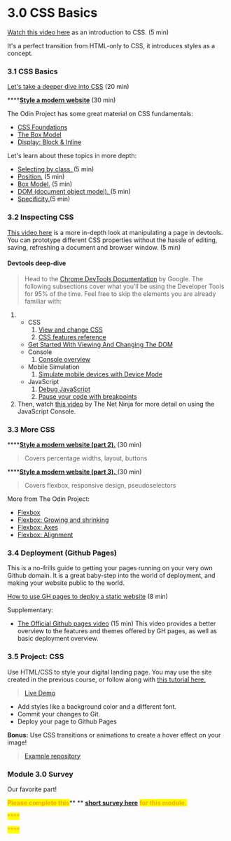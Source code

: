 # 3.0 CSS Basics

[Watch this video here](https://www.youtube.com/watch?v=dC34rfY8Eyk) as an introduction to CSS. (5 min)&#x20;

It's a perfect transition from HTML-only to CSS, it introduces styles as a concept.

### 3.1 CSS Basics

[Let's take a deeper dive into CSS](https://www.youtube.com/watch?v=1PnVor36\_40) (20 min)

****[**Style a modern website**](https://www.youtube.com/watch?v=Sv\_NAxi\_jNs) (30 min)

The Odin Project has some great material on CSS fundamentals:

* [CSS Foundations ](https://www.theodinproject.com/lessons/foundations-css-foundations)
* [The Box Model](https://www.theodinproject.com/lessons/foundations-the-box-model)&#x20;
* [Display: Block & Inline](https://www.theodinproject.com/lessons/foundations-block-and-inline)

Let's learn about these topics in more depth:

* [Selecting by class. ](https://www.youtube.com/watch?v=xiGguPT09sQ)(5 min)
* [Position.](https://www.youtube.com/watch?v=V0-KK15Bc\_g) (5 min)
* [Box Model.](https://www.youtube.com/watch?v=g3jMAW7k7TE) (5 min)
* [DOM (document object model). ](https://www.youtube.com/watch?v=iR01DKCgaH8)(5 min)
* [Specificity.](https://www.youtube.com/watch?v=LwX\_v2jGmYU)(5 min)

### 3.2 Inspecting CSS

[This video here](https://www.youtube.com/watch?v=Xb6ZIlYj2OY) is a more in-depth look at manipulating a page in devtools. You can prototype different CSS properties without the hassle of editing, saving, refreshing a document and browser window.  (5 min)

#### Devtools deep-dive

> Head to the [Chrome DevTools Documentation](https://developer.chrome.com/docs/devtools/) by Google. The following subsections cover what you’ll be using the Developer Tools for 95% of the time. Feel free to skip the elements you are already familiar with:

1.
   * CSS
     1. [View and change CSS](https://developer.chrome.com/docs/devtools/css/)
     2. [CSS features reference](https://developer.chrome.com/docs/devtools/css/reference/)
   * [Get Started With Viewing And Changing The DOM](https://developer.chrome.com/docs/devtools/dom/)
   * Console
     1. [Console overview](https://developer.chrome.com/docs/devtools/console/)
   * Mobile Simulation
     1. [Simulate mobile devices with Device Mode](https://developer.chrome.com/docs/devtools/device-mode/)
   * JavaScript
     1. [Debug JavaScript](https://developer.chrome.com/docs/devtools/javascript/)
     2. [Pause your code with breakpoints](https://developer.chrome.com/docs/devtools/javascript/breakpoints/)
2. Then, watch [this video](https://www.youtube.com/watch?v=JzZFccCEgGA) by The Net Ninja for more detail on using the JavaScript Console.

### 3.3 More CSS

****[**Style a modern website (part 2).**](https://www.youtube.com/watch?v=nKa1JPf0ZN4) (30 min)

> Covers percentage widths, layout, buttons

****[**Style a modern website (part 3).** ](https://www.youtube.com/watch?v=auWKaf0m0S0)(30 min)

> Covers flexbox, responsive design, pseudoselectors

More from The Odin Project:

* [Flexbox](https://www.theodinproject.com/lessons/foundations-introduction-to-flexbox)&#x20;
* [Flexbox: Growing and shrinking](https://www.theodinproject.com/lessons/foundations-growing-and-shrinking)&#x20;
* [Flexbox: Axes](https://www.theodinproject.com/lessons/foundations-axes)&#x20;
* [Flexbox: Alignment](https://www.theodinproject.com/lessons/foundations-alignment)&#x20;

### 3.4 Deployment (Github Pages)

This is a no-frills guide to getting your pages running on your very own Github domain. It is a great baby-step into the world of deployment, and making your website public to the world.

[How to use GH pages to deploy a static website](https://www.theserverside.com/video/A-GitHub-Pages-tutorial-on-how-to-host-personal-websites) (8 min)

Supplementary:

* [The Official Github pages video](https://www.youtube.com/watch?v=QyFcl\_Fba-k) (15 min) This video provides a better overview to the features and themes offered by GH pages, as well as basic deployment overview.

### 3.5 Project: CSS

Use HTML/CSS to style your digital landing page. You may use the site created in the previous course, or follow along with [this tutorial here.](https://www.theodinproject.com/lessons/foundations-landing-page)

> [Live Demo](https://aam-institute.github.io/project-003/)

* Add styles like a background color and a different font.
* Commit your changes to Git.
* Deploy your page to Github Pages

**Bonus:** Use CSS transitions or animations to create a hover effect on your image!

> [Example repository](https://github.com/AAM-Institute/project-003)



### Module 3.0 Survey

Our favorite part!&#x20;

<mark style="color:orange;">**Please complete this**</mark>** ** [**short survey here**](https://docs.google.com/forms/d/e/1FAIpQLSdWtRhKt2qBbgtfmJZVdzABdBECoSuGirAY9s6xe55boMlBtw/viewform) <mark style="color:orange;">**for this module.**</mark>

<mark style="color:orange;">****</mark>

<mark style="color:orange;">****</mark>

